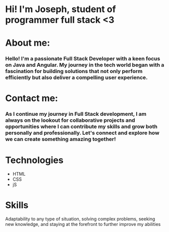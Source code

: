 # Hi! I'm Joseph, student of programmer full stack <3

# About me: 

### Hello! I'm a passionate Full Stack Developer with a keen focus on Java and Angular. My journey in the tech world began with a fascination for building solutions that not only perform efficiently but also deliver a compelling user experience.

# Contact me:

### As I continue my journey in Full Stack development, I am always on the lookout for collaborative projects and opportunities where I can contribute my skills and grow both personally and professionally. Let's connect and explore how we can create something amazing together!

# Technologies
- HTML
- CSS
- jS

# Skills
Adaptability to any type of situation, solving complex problems, seeking new knowledge, and staying at the forefront to further improve my abilities